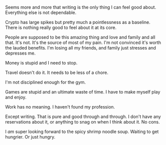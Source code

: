 Seems more and more that writing is the only thing I can feel good about. Everything else is not dependable.

Crypto has large spikes but pretty much a pointlessness as a baseline. There is nothing really good to feel about it at its core. 

People are supposed to be this amazing thing and love and family and all that. It's not. It's the source of most of my pain. I'm not convinced it's worth the lauded benefits. I'm losing all my friends, and family just stresses and depresses me.

Money is stupid and I need to stop.

Travel doesn't do it. It needs to be less of a chore.

I'm not disciplined enough for the gym.

Games are stupid and an ultimate waste of time. I have to make myself play and enjoy.

Work has no meaning. I haven't found my profession. 

Except writing. That is pure and good through and through. I don't have any reservations about it, or anything to snag on when I think about it. No cons.

I *am* super looking forward to the spicy shrimp noodle soup. Waiting to get hungrier. Or just hungry.
